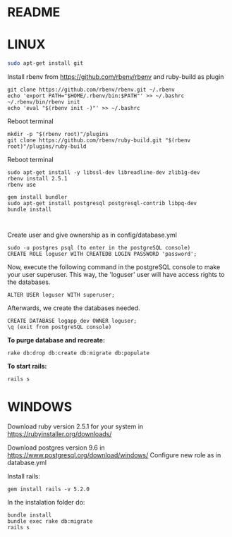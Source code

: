 # README


# LINUX

```bash
sudo apt-get install git
```
Install rbenv from https://github.com/rbenv/rbenv and ruby-build as plugin

```
git clone https://github.com/rbenv/rbenv.git ~/.rbenv
echo 'export PATH="$HOME/.rbenv/bin:$PATH"' >> ~/.bashrc
~/.rbenv/bin/rbenv init
echo 'eval "$(rbenv init -)"' >> ~/.bashrc
```
Reboot terminal
```
mkdir -p "$(rbenv root)"/plugins
git clone https://github.com/rbenv/ruby-build.git "$(rbenv root)"/plugins/ruby-build
```
Reboot terminal
```
sudo apt-get install -y libssl-dev libreadline-dev zlib1g-dev
rbenv install 2.5.1
rbenv use 

gem install bundler
sudo apt-get install postgresql postgresql-contrib libpq-dev
bundle install



```
Create user and give ownership as in config/database.yml


```
sudo -u postgres psql (to enter in the postgreSQL console)  
CREATE ROLE loguser WITH CREATEDB LOGIN PASSWORD 'password';

```
Now, execute the following command in the postgreSQL console to make your user superuser. This way, the 'loguser' user will have access rights to the databases.

```
ALTER USER loguser WITH superuser;

```

Afterwards, we create the databases needed.

```
CREATE DATABASE logapp_dev OWNER loguser;
\q (exit from postgreSQL console)
```

**To purge database and recreate:**
```
rake db:drop db:create db:migrate db:populate
```
**To start rails:**
```
rails s
```

# WINDOWS

Download ruby version 2.5.1 for your system in https://rubyinstaller.org/downloads/

Download postgres version 9.6 in https://www.postgresql.org/download/windows/
Configure new role as in database.yml

Install rails:
```
gem install rails -v 5.2.0
```
In the instalation folder do:

```
bundle install
bundle exec rake db:migrate
rails s
```
